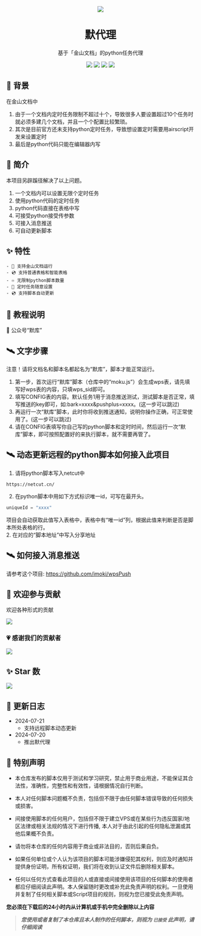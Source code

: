 <div align="center">
    <img src="https://socialify.git.ci/imoki/wpsPyInf/image?description=1&font=Rokkitt&forks=1&issues=1&language=1&owner=1&pattern=Circuit%20Board&pulls=1&stargazers=1&theme=Dark">
<h1>默代理</h1>
基于「金山文档」的python任务代理

<div id="shield">

[![][github-stars-shield]][github-stars-link]
[![][github-forks-shield]][github-forks-link]
[![][github-issues-shield]][github-issues-link]
[![][github-contributors-shield]][github-contributors-link]

<!-- SHIELD GROUP -->
</div>
</div>

## 👑 背景
在金山文档中  
1. 由于一个文档内定时任务限制不超过十个，导致很多人要设置超过10个任务时就必须多建几个文档，并且一个个配置比较繁琐。  
2. 其次是目前官方还未支持python定时任务，导致想设置定时需要用airscript开发来设置定时  
3. 最后是python代码只能在编辑器内写  

## 🎊 简介
本项目另辟蹊径解决了以上问题。  
1. 一个文档内可以设置无限个定时任务
2. 使用python代码的定时任务
3. python代码直接在表格中写
4. 可接受python接受传参数
5. 可接入消息推送
6. 可自动更新脚本

## ✨ 特性
    - 📀 支持金山文档运行
    - 💿 支持普通表格和智能表格
    - ♾️ 无限制python脚本数量
    - 💽 定时任务随意设置
    - 💿 支持脚本自动更新
    
## 🍨 教程说明
💬 公众号“默库”

## 🛰️ 文字步骤
注意！请将文档名和脚本名都起名为“默库”，脚本才能正常运行。  
1. 第一步，首次运行“默库”脚本（仓库中的“moku.js”）会生成wps表，请先填写好wps表的内容，只填wps_sid即可。
2. 填写CONFIG表的内容。默认任务1用于消息推送测试，测试脚本是否正常，填写推送的key即可，如:bark=xxxx&pushplus=xxxx。(这一步可以跳过)
3. 再运行一次“默库”脚本，此时你将收到推送通知，说明你操作正确，可正常使用了。(这一步可以跳过)
4. 请在CONFIG表填写你自己写的python脚本和定时时间，然后运行一次“默库”脚本，即可按照配置好的来执行脚本，就不需要再管了。

## 🛰️ 动态更新远程的python脚本如何接入此项目
1. 请将python脚本写入netcut中
```
https://netcut.cn/
```  
2. 在python脚本中用如下方式标识唯一id，可写在最开头。  
```python
uniqueId = "xxxx"
```  
项目会自动获取此值写入表格中，表格中有“唯一id”列，根据此值来判断是否是脚本所处表格的行。   
2. 在对应的“脚本地址”中写入分享地址  

## 🛰️ 如何接入消息推送
请参考这个项目: https://github.com/imoki/wpsPush  


## 🤝 欢迎参与贡献
欢迎各种形式的贡献

[![][pr-welcome-shield]][pr-welcome-link]

### 💗 感谢我们的贡献者
[![][github-contrib-shield]][github-contrib-link]


## ✨ Star 数

[![][starchart-shield]][starchart-link]

## 📝 更新日志 
- 2024-07-21
    * 支持远程脚本动态更新
- 2024-07-20
    * 推出默代理

## 📌 特别声明

- 本仓库发布的脚本仅用于测试和学习研究，禁止用于商业用途，不能保证其合法性，准确性，完整性和有效性，请根据情况自行判断。

- 本人对任何脚本问题概不负责，包括但不限于由任何脚本错误导致的任何损失或损害。

- 间接使用脚本的任何用户，包括但不限于建立VPS或在某些行为违反国家/地区法律或相关法规的情况下进行传播, 本人对于由此引起的任何隐私泄漏或其他后果概不负责。

- 请勿将本仓库的任何内容用于商业或非法目的，否则后果自负。

- 如果任何单位或个人认为该项目的脚本可能涉嫌侵犯其权利，则应及时通知并提供身份证明，所有权证明，我们将在收到认证文件后删除相关脚本。

- 任何以任何方式查看此项目的人或直接或间接使用该项目的任何脚本的使用者都应仔细阅读此声明。本人保留随时更改或补充此免责声明的权利。一旦使用并复制了任何相关脚本或Script项目的规则，则视为您已接受此免责声明。

**您必须在下载后的24小时内从计算机或手机中完全删除以上内容**

> ***您使用或者复制了本仓库且本人制作的任何脚本，则视为 `已接受` 此声明，请仔细阅读***

<!-- LINK GROUP -->
[github-codespace-link]: https://codespaces.new/imoki/wpsPyInf
[github-codespace-shield]: https://github.com/imoki/wpsPyInf/blob/main/images/codespaces.png?raw=true
[github-contributors-link]: https://github.com/imoki/wpsPyInf/graphs/contributors
[github-contributors-shield]: https://img.shields.io/github/contributors/imoki/wpsPyInf?color=c4f042&labelColor=black&style=flat-square
[github-forks-link]: https://github.com/imoki/wpsPyInf/network/members
[github-forks-shield]: https://img.shields.io/github/forks/imoki/wpsPyInf?color=8ae8ff&labelColor=black&style=flat-square
[github-issues-link]: https://github.com/imoki/wpsPyInf/issues
[github-issues-shield]: https://img.shields.io/github/issues/imoki/wpsPyInf?color=ff80eb&labelColor=black&style=flat-square
[github-stars-link]: https://github.com/imoki/wpsPyInf/stargazers
[github-stars-shield]: https://img.shields.io/github/stars/imoki/wpsPyInf?color=ffcb47&labelColor=black&style=flat-square
[github-releases-link]: https://github.com/imoki/wpsPyInf/releases
[github-releases-shield]: https://img.shields.io/github/v/release/imoki/wpsPyInf?labelColor=black&style=flat-square
[github-release-date-link]: https://github.com/imoki/wpsPyInf/releases
[github-release-date-shield]: https://img.shields.io/github/release-date/imoki/wpsPyInf?labelColor=black&style=flat-square
[pr-welcome-link]: https://github.com/imoki/wpsPyInf/pulls
[pr-welcome-shield]: https://img.shields.io/badge/🤯_pr_welcome-%E2%86%92-ffcb47?labelColor=black&style=for-the-badge
[github-contrib-link]: https://github.com/imoki/wpsPyInf/graphs/contributors
[github-contrib-shield]: https://contrib.rocks/image?repo=imoki%2Fsign_script
[docker-pull-shield]: https://img.shields.io/docker/pulls/imoki/wpsPyInf?labelColor=black&style=flat-square
[docker-pull-link]: https://hub.docker.com/repository/docker/imoki/wpsPyInf
[docker-size-shield]: https://img.shields.io/docker/image-size/imoki/wpsPyInf?labelColor=black&style=flat-square
[docker-size-link]: https://hub.docker.com/repository/docker/imoki/wpsPyInf
[docker-stars-shield]: https://img.shields.io/docker/stars/imoki/wpsPyInf?labelColor=black&style=flat-square
[docker-stars-link]: https://hub.docker.com/repository/docker/imoki/wpsPyInf
[starchart-shield]: https://api.star-history.com/svg?repos=imoki/wpsPyInf&type=Date
[starchart-link]: https://api.star-history.com/svg?repos=imoki/wpsPyInf&type=Date

